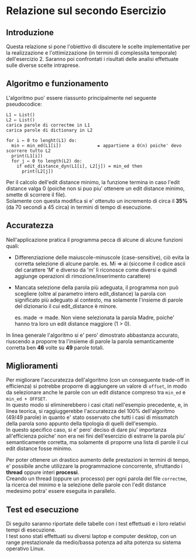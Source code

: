 # Relazione sul secondo Esercizio

## Introduzione
Questa relazione si pone l'obiettivo di discutere le scelte implementative per la realizzazione e l'ottimizzazione (in termini di complessita temporale) dell'esercizio 2.
Saranno poi confrontati i risultati delle analisi effettuate sulle diverse scelte intraprese.

## Algoritmo e funzionamento
L'algoritmo puo' essere riassunto principalmente nel seguente pseudocodice:

```
L1 ← List()
L2 ← List()
carica parole di correctme in L1
carica parole di dictionary in L2

for i ← 0 to lenght(L1) do:
  min ← min_ed(L1[i])              ► appartiene a O(n) poiche' devo scorrere tutto L2
  print(L1[i])
  for j ← 0 to length(L2) do:
    if edit_distance_dyn(L1[i], L2[j]) = min_ed then
      print(L2[j])

```

Per il calcolo dell'edit distance minimo, la funzione termina in caso l'edit distance valga 0 (poiche non si puo piu' ottenere un edit distance minimo, smette di scorrere il file).  
Solamente con questa modifica si e' ottenuto un incremento di circa il **35%** (da 70 secondi a 45 circa) in termini di tempo di esecuzione. 

## Accuratezza
Nell'applicazione pratica il programma pecca di alcune di alcune funzioni quali:

- Differenziazione delle maiuscole-minuscole (case-sensitive), ciò evita la corretta selezione di alcune parole.
	es. Mi => ai    (siccome il codice ascii del carattere 'M' e diverso da 'm' li riconosce come diversi e quindi
    aggiunge operazioni di rimozione/inserimento carattere)
    
- Mancata selezione della parola più adeguata, il programma non può scegliere (oltre al parametro intero edit_distance)
  la parola con significato più adeguato al contesto, ma solamente l'insieme di parole del dizionario il cui edit_distance è minore.
  
	es. made → made. Non viene selezionata la parola Madre, poiche' hanno tra loro un edit distance maggiore (1 > 0).

In linea generale l'algoritmo si e' pero' dimostrato abbastanza accurato, riuscendo a proporre tra l'insieme di parole la parola semanticamente corretta ben **46** volte su **49** parole totali.  

## Miglioramenti
Per migliorare l'accuratezza dell'algoritmo (con un conseguente trade-off in efficienza) si potrebbe proporre di aggiungere un valore di `offset`, in modo da selezionare anche le parole con un edit distance compreso tra `min_ed` e `min_ed + OFFSET`.  
In questo modo si eliminerebbero i casi citati nell'esempio precedente, e, in linea teorica, si raggiuggerebbe l'accuratezza del 100% dell'algoritmo (49/49 parole) in quanto e' stato osservato che tutti i casi di missmatch della parola sono appunto della tipologia di quelli dell'esempio.   
In questo specifico caso, si e' pero' deciso di dare piu' importanza all'efficienza poiche' non era nei fini dell'esercizio di estrarre la parola piu' semanticamente corretta, ma solamente di proporre una lista di parole il cui edit distance fosse minimo.  

Per poter ottenere un drastico aumento delle prestazioni in termini di tempo, e' possibile anche utilizzare la programmazione concorrente, sfruttando i **thread** oppure interi **processi**.  
Creando un thread (oppure un processo) per ogni parola del file `correctme`, la ricerca del minimo e la selezione delle parole con l'edit distance medesimo potra' essere eseguita in parallelo.

## Test ed esecuzione
Di seguito saranno riportate delle tabelle con i test effettuati e i loro relativi tempi di esecuzione.  
I test sono stati effettuati su diversi laptop e computer desktop, con un range prestazionale da medio/bassa potenza ad alta potenza su sistema operativo Linux.

